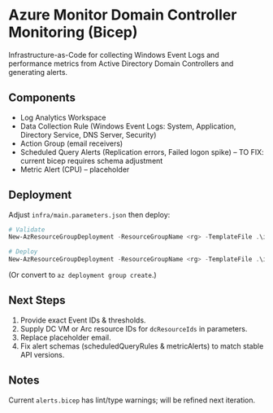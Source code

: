 # Azure Monitor Domain Controller Monitoring (Bicep)

Infrastructure-as-Code for collecting Windows Event Logs and performance metrics from Active Directory Domain Controllers and generating alerts.

## Components
- Log Analytics Workspace
- Data Collection Rule (Windows Event Logs: System, Application, Directory Service, DNS Server, Security)
- Action Group (email receivers)
- Scheduled Query Alerts (Replication errors, Failed logon spike) – TO FIX: current bicep requires schema adjustment
- Metric Alert (CPU) – placeholder

## Deployment
Adjust `infra/main.parameters.json` then deploy:

```powershell
# Validate
New-AzResourceGroupDeployment -ResourceGroupName <rg> -TemplateFile .\infra\main.bicep -TemplateParameterFile .\infra\main.parameters.json -WhatIf

# Deploy
New-AzResourceGroupDeployment -ResourceGroupName <rg> -TemplateFile .\infra\main.bicep -TemplateParameterFile .\infra\main.parameters.json
```

(Or convert to `az deployment group create`.)

## Next Steps
1. Provide exact Event IDs & thresholds.
2. Supply DC VM or Arc resource IDs for `dcResourceIds` in parameters.
3. Replace placeholder email.
4. Fix alert schemas (scheduledQueryRules & metricAlerts) to match stable API versions.

## Notes
Current `alerts.bicep` has lint/type warnings; will be refined next iteration.
